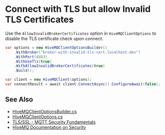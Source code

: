 # Connect with TLS but allow Invalid TLS Certificates

Use the `AllowInvalidBrokerCertificates` option in `HiveMQClientOptions` to disable the TLS certificate check upon connect.

```csharp
var options = new HiveMQClientOptionsBuilder()
    .WithBroker("broker-with-invalid-tls-cert.localhost.dev")
    .WithPort(8883)
    .WithUseTls(true)
    .WithAllowInvalidBrokerCertificates(true)
    .Build();

var client = new HiveMQClient(options);
var connectResult = await client.ConnectAsync().ConfigureAwait(false);
```

## See Also

* [HiveMQClientOptionsBuilder.cs](https://github.com/hivemq/hivemq-mqtt-client-dotnet/blob/main/Source/HiveMQtt/Client/HiveMQClientOptionsBuilder.cs)
* [HiveMQClientOptions.cs](https://github.com/hivemq/hivemq-mqtt-client-dotnet/blob/main/Source/HiveMQtt/Client/Options/HiveMQClientOptions.cs)
* [TLS/SSL - MQTT Security Fundamentals](https://www.hivemq.com/blog/mqtt-security-fundamentals-tls-ssl/)
* [HiveMQ Documentation on Security](https://docs.hivemq.com/hivemq/latest/user-guide/security.html)

